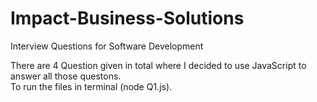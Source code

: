 # Impact-Business-Solutions
Interview Questions for Software Development

There are 4 Question given in total where I decided to use JavaScript to answer all those questons.<br>
To run the files in terminal (node Q1.js).
